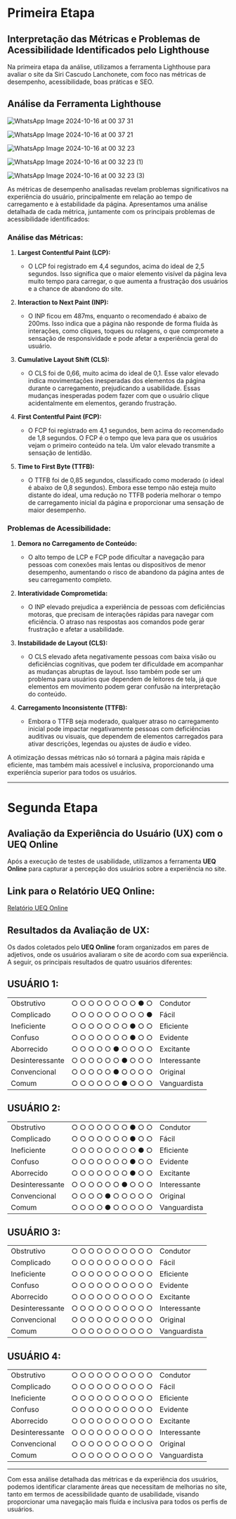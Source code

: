 # Primeira Etapa 

## Interpretação das Métricas e Problemas de Acessibilidade Identificados pelo Lighthouse
Na primeira etapa da análise, utilizamos a ferramenta Lighthouse para avaliar o site da Siri Cascudo Lanchonete, com foco nas métricas de desempenho, acessibilidade, boas práticas e SEO.

## Análise da Ferramenta Lighthouse

![WhatsApp Image 2024-10-16 at 00 37 31](https://github.com/user-attachments/assets/80d00b3f-1481-40f5-afb3-e8dca9d6a2cf)

![WhatsApp Image 2024-10-16 at 00 37 21](https://github.com/user-attachments/assets/6eab898d-6008-4237-946d-99680c653d06)

![WhatsApp Image 2024-10-16 at 00 32 23](https://github.com/user-attachments/assets/fa44b50a-ab9e-4873-b3e1-8f2c1f3b4c72)

![WhatsApp Image 2024-10-16 at 00 32 23 (1)](https://github.com/user-attachments/assets/2a8f9570-a95c-4046-adf4-00a400b4487f)

![WhatsApp Image 2024-10-16 at 00 32 23 (3)](https://github.com/user-attachments/assets/f25a85de-2c0c-4428-a7d5-96841029e07b)

As métricas de desempenho analisadas revelam problemas significativos na experiência do usuário, principalmente em relação ao tempo de carregamento e à estabilidade da página. Apresentamos uma análise detalhada de cada métrica, juntamente com os principais problemas de acessibilidade identificados:

### Análise das Métricas:
1. **Largest Contentful Paint (LCP):** 
   - O LCP foi registrado em 4,4 segundos, acima do ideal de 2,5 segundos. Isso significa que o maior elemento visível da página leva muito tempo para carregar, o que aumenta a frustração dos usuários e a chance de abandono do site.

2. **Interaction to Next Paint (INP):**
   - O INP ficou em 487ms, enquanto o recomendado é abaixo de 200ms. Isso indica que a página não responde de forma fluida às interações, como cliques, toques ou rolagens, o que compromete a sensação de responsividade e pode afetar a experiência geral do usuário.

3. **Cumulative Layout Shift (CLS):**
   - O CLS foi de 0,66, muito acima do ideal de 0,1. Esse valor elevado indica movimentações inesperadas dos elementos da página durante o carregamento, prejudicando a usabilidade. Essas mudanças inesperadas podem fazer com que o usuário clique acidentalmente em elementos, gerando frustração.

4. **First Contentful Paint (FCP):**
   - O FCP foi registrado em 4,1 segundos, bem acima do recomendado de 1,8 segundos. O FCP é o tempo que leva para que os usuários vejam o primeiro conteúdo na tela. Um valor elevado transmite a sensação de lentidão.

5. **Time to First Byte (TTFB):**
   - O TTFB foi de 0,85 segundos, classificado como moderado (o ideal é abaixo de 0,8 segundos). Embora esse tempo não esteja muito distante do ideal, uma redução no TTFB poderia melhorar o tempo de carregamento inicial da página e proporcionar uma sensação de maior desempenho.

### Problemas de Acessibilidade:
1. **Demora no Carregamento de Conteúdo:**
   - O alto tempo de LCP e FCP pode dificultar a navegação para pessoas com conexões mais lentas ou dispositivos de menor desempenho, aumentando o risco de abandono da página antes de seu carregamento completo.

2. **Interatividade Comprometida:**
   - O INP elevado prejudica a experiência de pessoas com deficiências motoras, que precisam de interações rápidas para navegar com eficiência. O atraso nas respostas aos comandos pode gerar frustração e afetar a usabilidade.

3. **Instabilidade de Layout (CLS):**
   - O CLS elevado afeta negativamente pessoas com baixa visão ou deficiências cognitivas, que podem ter dificuldade em acompanhar as mudanças abruptas de layout. Isso também pode ser um problema para usuários que dependem de leitores de tela, já que elementos em movimento podem gerar confusão na interpretação do conteúdo.

4. **Carregamento Inconsistente (TTFB):**
   - Embora o TTFB seja moderado, qualquer atraso no carregamento inicial pode impactar negativamente pessoas com deficiências auditivas ou visuais, que dependem de elementos carregados para ativar descrições, legendas ou ajustes de áudio e vídeo.

A otimização dessas métricas não só tornará a página mais rápida e eficiente, mas também mais acessível e inclusiva, proporcionando uma experiência superior para todos os usuários.

---

# Segunda Etapa

## Avaliação da Experiência do Usuário (UX) com o UEQ Online

Após a execução de testes de usabilidade, utilizamos a ferramenta **UEQ Online** para capturar a percepção dos usuários sobre a experiência no site.

## Link para o Relatório UEQ Online:
[Relatório UEQ Online](https://onedrive.live.com/personal/c6a52d825040847a/_layouts/15/doc2.aspx?resid=2c413782-54c2-4034-84fe-dc27936ddeec&cid=c6a52d825040847a&ct=1728801614322&wdOrigin=OFFICECOM-WEB.START.UPLOAD&wdPreviousSessionSrc=HarmonyWeb&wdPreviousSession=5ed75e1d-b19e-4863-873a-70dc7c77056d)

## Resultados da Avaliação de UX:
Os dados coletados pelo **UEQ Online** foram organizados em pares de adjetivos, onde os usuários avaliaram o site de acordo com sua experiência. A seguir, os principais resultados de quatro usuários diferentes:

## **USUÁRIO 1:**
|                |                                                |                |
|----------------|------------------------------------------------|----------------|
| Obstrutivo     | ○ ○ ○ ○ ○ ○ ○ ○ ● ○                            | Condutor       |
| Complicado     | ○ ○ ○ ○ ○ ○ ○ ○ ○ ●                            | Fácil          |
| Ineficiente    | ○ ○ ○ ○ ○ ○ ○ ● ○ ○                            | Eficiente      |
| Confuso        | ○ ○ ○ ○ ○ ○ ○ ● ○ ○                            | Evidente       |
| Aborrecido     | ○ ○ ○ ○ ○ ● ○ ○ ○ ○                            | Excitante      |
| Desinteressante| ○ ○ ○ ○ ○ ○ ● ○ ○ ○                            | Interessante   |
| Convencional   | ○ ○ ○ ○ ○ ● ○ ○ ○ ○                            | Original       |
| Comum          | ○ ○ ○ ○ ○ ○ ● ○ ○ ○                            | Vanguardista   |

## **USUÁRIO 2:**
|                |                                                |                |
|----------------|------------------------------------------------|----------------|
| Obstrutivo     | ○ ○ ○ ○ ○ ○ ○ ● ○ ○                            | Condutor       |
| Complicado     | ○ ○ ○ ○ ○ ○ ○ ● ○ ○                            | Fácil          |
| Ineficiente    | ○ ○ ○ ○ ○ ○ ○ ○ ● ○                            | Eficiente      |
| Confuso        | ○ ○ ○ ○ ○ ○ ○ ● ○ ○                            | Evidente       |
| Aborrecido     | ○ ○ ○ ○ ○ ○ ○ ● ○ ○                            | Excitante      |
| Desinteressante| ○ ○ ○ ○ ○ ○ ● ○ ○ ○                            | Interessante   |
| Convencional   | ○ ○ ○ ○ ● ○ ○ ○ ○ ○                            | Original       |
| Comum          | ○ ○ ○ ○ ● ○ ○ ○ ○ ○                            | Vanguardista   |


## **USUÁRIO 3:**
|                |                                                |                |
|----------------|------------------------------------------------|----------------|
| Obstrutivo     | ○ ○ ○ ○ ○ ○ ○ ○ ○ ○                            | Condutor       |
| Complicado     | ○ ○ ○ ○ ○ ○ ○ ○ ○ ○                            | Fácil          |
| Ineficiente    | ○ ○ ○ ○ ○ ○ ○ ○ ○ ○                            | Eficiente      |
| Confuso        | ○ ○ ○ ○ ○ ○ ○ ○ ○ ○                            | Evidente       |
| Aborrecido     | ○ ○ ○ ○ ○ ○ ○ ○ ○ ○                            | Excitante      |
| Desinteressante| ○ ○ ○ ○ ○ ○ ○ ○ ○ ○                            | Interessante   |
| Convencional   | ○ ○ ○ ○ ○ ○ ○ ○ ○ ○                            | Original       |
| Comum          | ○ ○ ○ ○ ○ ○ ○ ○ ○ ○                            | Vanguardista   |

## **USUÁRIO 4:**
|                |                                                |                |
|----------------|------------------------------------------------|----------------|
| Obstrutivo     | ○ ○ ○ ○ ○ ○ ○ ○ ○ ○                            | Condutor       |
| Complicado     | ○ ○ ○ ○ ○ ○ ○ ○ ○ ○                            | Fácil          |
| Ineficiente    | ○ ○ ○ ○ ○ ○ ○ ○ ○ ○                            | Eficiente      |
| Confuso        | ○ ○ ○ ○ ○ ○ ○ ○ ○ ○                            | Evidente       |
| Aborrecido     | ○ ○ ○ ○ ○ ○ ○ ○ ○ ○                            | Excitante      |
| Desinteressante| ○ ○ ○ ○ ○ ○ ○ ○ ○ ○                            | Interessante   |
| Convencional   | ○ ○ ○ ○ ○ ○ ○ ○ ○ ○                            | Original       |
| Comum          | ○ ○ ○ ○ ○ ○ ○ ○ ○ ○                            | Vanguardista   |

------

Com essa análise detalhada das métricas e da experiência dos usuários, podemos identificar claramente áreas que necessitam de melhorias no site, tanto em termos de acessibilidade quanto de usabilidade, visando proporcionar uma navegação mais fluida e inclusiva para todos os perfis de usuários.


